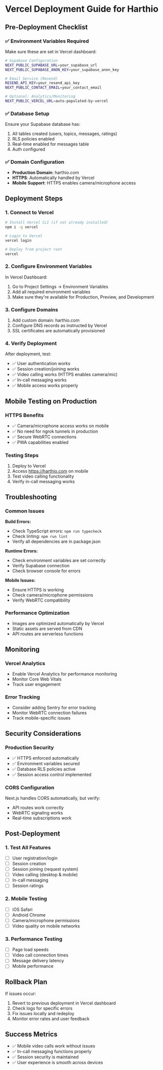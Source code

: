 # Vercel Deployment Guide for Harthio

## Pre-Deployment Checklist

### ✅ Environment Variables Required
Make sure these are set in Vercel dashboard:

```bash
# Supabase Configuration
NEXT_PUBLIC_SUPABASE_URL=your_supabase_url
NEXT_PUBLIC_SUPABASE_ANON_KEY=your_supabase_anon_key

# Email Service (Resend)
RESEND_API_KEY=your_resend_api_key
NEXT_PUBLIC_CONTACT_EMAIL=your_contact_email

# Optional: Analytics/Monitoring
NEXT_PUBLIC_VERCEL_URL=auto-populated-by-vercel
```

### ✅ Database Setup
Ensure your Supabase database has:
1. All tables created (users, topics, messages, ratings)
2. RLS policies enabled
3. Real-time enabled for messages table
4. Auth configured

### ✅ Domain Configuration
- **Production Domain**: harthio.com
- **HTTPS**: Automatically handled by Vercel
- **Mobile Support**: HTTPS enables camera/microphone access

## Deployment Steps

### 1. Connect to Vercel
```bash
# Install Vercel CLI (if not already installed)
npm i -g vercel

# Login to Vercel
vercel login

# Deploy from project root
vercel
```

### 2. Configure Environment Variables
In Vercel Dashboard:
1. Go to Project Settings → Environment Variables
2. Add all required environment variables
3. Make sure they're available for Production, Preview, and Development

### 3. Configure Domains
1. Add custom domain: harthio.com
2. Configure DNS records as instructed by Vercel
3. SSL certificates are automatically provisioned

### 4. Verify Deployment
After deployment, test:
- ✅ User authentication works
- ✅ Session creation/joining works
- ✅ Video calling works (HTTPS enables camera/mic)
- ✅ In-call messaging works
- ✅ Mobile access works properly

## Mobile Testing on Production

### HTTPS Benefits
- ✅ Camera/microphone access works on mobile
- ✅ No need for ngrok tunnels in production
- ✅ Secure WebRTC connections
- ✅ PWA capabilities enabled

### Testing Steps
1. Deploy to Vercel
2. Access https://harthio.com on mobile
3. Test video calling functionality
4. Verify in-call messaging works

## Troubleshooting

### Common Issues

**Build Errors:**
- Check TypeScript errors: `npm run typecheck`
- Check linting: `npm run lint`
- Verify all dependencies are in package.json

**Runtime Errors:**
- Check environment variables are set correctly
- Verify Supabase connection
- Check browser console for errors

**Mobile Issues:**
- Ensure HTTPS is working
- Check camera/microphone permissions
- Verify WebRTC compatibility

### Performance Optimization
- Images are optimized automatically by Vercel
- Static assets are served from CDN
- API routes are serverless functions

## Monitoring

### Vercel Analytics
- Enable Vercel Analytics for performance monitoring
- Monitor Core Web Vitals
- Track user engagement

### Error Tracking
- Consider adding Sentry for error tracking
- Monitor WebRTC connection failures
- Track mobile-specific issues

## Security Considerations

### Production Security
- ✅ HTTPS enforced automatically
- ✅ Environment variables secured
- ✅ Database RLS policies active
- ✅ Session access control implemented

### CORS Configuration
Next.js handles CORS automatically, but verify:
- API routes work correctly
- WebRTC signaling works
- Real-time subscriptions work

## Post-Deployment

### 1. Test All Features
- [ ] User registration/login
- [ ] Session creation
- [ ] Session joining (request system)
- [ ] Video calling (desktop & mobile)
- [ ] In-call messaging
- [ ] Session ratings

### 2. Mobile Testing
- [ ] iOS Safari
- [ ] Android Chrome
- [ ] Camera/microphone permissions
- [ ] Video quality on mobile networks

### 3. Performance Testing
- [ ] Page load speeds
- [ ] Video call connection times
- [ ] Message delivery latency
- [ ] Mobile performance

## Rollback Plan
If issues occur:
1. Revert to previous deployment in Vercel dashboard
2. Check logs for specific errors
3. Fix issues locally and redeploy
4. Monitor error rates and user feedback

## Success Metrics
- ✅ Mobile video calls work without issues
- ✅ In-call messaging functions properly
- ✅ Session security is maintained
- ✅ User experience is smooth across devices